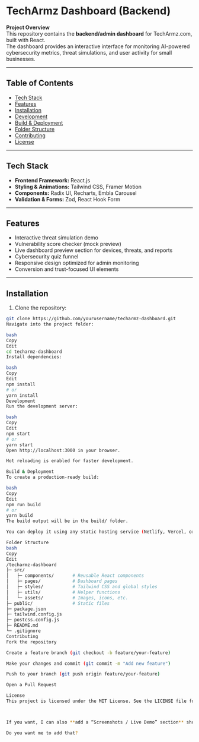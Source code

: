 # TechArmz Dashboard (Backend)

**Project Overview**  
This repository contains the **backend/admin dashboard** for TechArmz.com, built with React.  
The dashboard provides an interactive interface for monitoring AI-powered cybersecurity metrics, threat simulations, and user activity for small businesses.

---

## Table of Contents
- [Tech Stack](#tech-stack)
- [Features](#features)
- [Installation](#installation)
- [Development](#development)
- [Build & Deployment](#build--deployment)
- [Folder Structure](#folder-structure)
- [Contributing](#contributing)
- [License](#license)

---

## Tech Stack
- **Frontend Framework:** React.js  
- **Styling & Animations:** Tailwind CSS, Framer Motion  
- **Components:** Radix UI, Recharts, Embla Carousel  
- **Validation & Forms:** Zod, React Hook Form  

---

## Features
- Interactive threat simulation demo  
- Vulnerability score checker (mock preview)  
- Live dashboard preview section for devices, threats, and reports  
- Cybersecurity quiz funnel  
- Responsive design optimized for admin monitoring  
- Conversion and trust-focused UI elements  

---

## Installation

1. Clone the repository:
```bash
git clone https://github.com/yourusername/techarmz-dashboard.git
Navigate into the project folder:

bash
Copy
Edit
cd techarmz-dashboard
Install dependencies:

bash
Copy
Edit
npm install
# or
yarn install
Development
Run the development server:

bash
Copy
Edit
npm start
# or
yarn start
Open http://localhost:3000 in your browser.

Hot reloading is enabled for faster development.

Build & Deployment
To create a production-ready build:

bash
Copy
Edit
npm run build
# or
yarn build
The build output will be in the build/ folder.

You can deploy it using any static hosting service (Netlify, Vercel, or Apache/Nginx).

Folder Structure
bash
Copy
Edit
/techarmz-dashboard
├─ src/
│   ├─ components/       # Reusable React components
│   ├─ pages/            # Dashboard pages
│   ├─ styles/           # Tailwind CSS and global styles
│   ├─ utils/            # Helper functions
│   └─ assets/           # Images, icons, etc.
├─ public/               # Static files
├─ package.json
├─ tailwind.config.js
├─ postcss.config.js
├─ README.md
└─ .gitignore
Contributing
Fork the repository

Create a feature branch (git checkout -b feature/your-feature)

Make your changes and commit (git commit -m "Add new feature")

Push to your branch (git push origin feature/your-feature)

Open a Pull Request

License
This project is licensed under the MIT License. See the LICENSE file for details.



If you want, I can also **add a “Screenshots / Live Demo” section** showing the dashboard UI, which makes it look professional on GitHub.  

Do you want me to add that?
